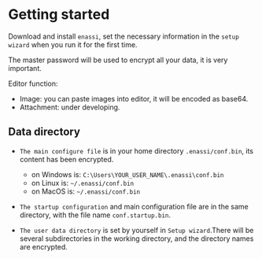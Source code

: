 # Getting started

Download and install `enassi`, set the necessary information in the `setup wizard` when you run it for the first time. 

The master password will be used to encrypt all your data, it is very important.

Editor function:

- Image: you can paste images into editor, it will be encoded as base64.
- Attachment: under developing.

## Data directory

- `The main configure file` is in your home directory `.enassi/conf.bin`, its content has been encrypted.
  - on Windows is: `C:\Users\YOUR_USER_NAME\.enassi\conf.bin`
  - on Linux is: `~/.enassi/conf.bin`
  - on MacOS is: `~/.enassi/conf.bin`

- `The startup configuration` and main configuration file are in the same directory, with the file name `conf.startup.bin`.

- `The user data directory` is set by yourself in `Setup wizard`.There will be several subdirectories in the working directory, and the directory names are encrypted.
